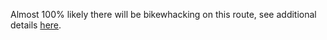 Almost 100% likely there will be bikewhacking on this route, see additional details [here](https://www.backroadsbiketouring.com/fav-ride-labour-day-lake-museum).